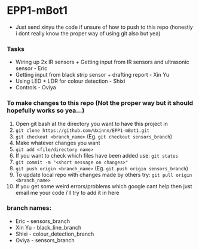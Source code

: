 # EPP1-mBot1

* Just send xinyu the code if unsure of how to push to this repo (honestly i dont really know the proper way of using git also but yea)

### Tasks
* Wiring up 2x IR sensors + Getting input from IR sensors and ultrasonic sensor - Eric
* Getting input from black strip sensor + drafting report - Xin Yu
* Using LED + LDR for colour detection - Shixi
* Controls - Oviya

### To make changes to this repo (Not the proper way but it should hopefully works so yea...)
1. Open git bash at the directory you want to have this project in
2. `git clone https://github.com/Uxinnn/EPP1-mBot1.git`
3. `git checkout <branch_name>` (Eg. `git checkout sensors_branch`)
3. Make whatever changes you want
4. `git add <file/directory name>`
5. If you want to check which files have been added use: `git status`
6. `git commit -m "<short message on changes>"`
7. `git push origin <branch_name>` (Eg. `git push origin sensors_branch`)
8. To update local repo with changes made by others try: `git pull origin <branch_name>`
9. If you get some weird errors/problems which google cant help then just email me your code i'll try to add it in here

### branch names:
* Eric - sensors_branch
* Xin Yu - black_line_branch
* Shixi - colour_detection_branch
* Oviya - sensors_branch